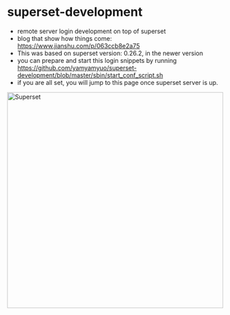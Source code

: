 # superset-development
- remote server login development on top of superset
- blog that show how things come: https://www.jianshu.com/p/063ccb8e2a75
- This was based on superset version: 0.26.2, in the newer version
- you can prepare and start this login snippets by running https://github.com/yamyamyuo/superset-development/blob/master/sbin/start_conf_script.sh
- if you are all set, you will jump to this page once superset server is up.

<img
  src="https://cloud.githubusercontent.com/assets/130878/20946612/49a8a25c-bbc0-11e6-8314-10bef902af51.png"
  alt="Superset"
  width="500"
/>

